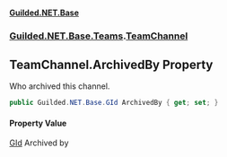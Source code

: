 #### [Guilded.NET.Base](Guilded_NET_Base.md 'Guilded.NET.Base')
### [Guilded.NET.Base.Teams](Guilded_NET_Base.md#Guilded_NET_Base_Teams 'Guilded.NET.Base.Teams').[TeamChannel](TeamChannel.md 'Guilded.NET.Base.Teams.TeamChannel')
## TeamChannel.ArchivedBy Property
Who archived this channel.  
```csharp
public Guilded.NET.Base.GId ArchivedBy { get; set; }
```
#### Property Value
[GId](GId.md 'Guilded.NET.Base.GId')
Archived by
